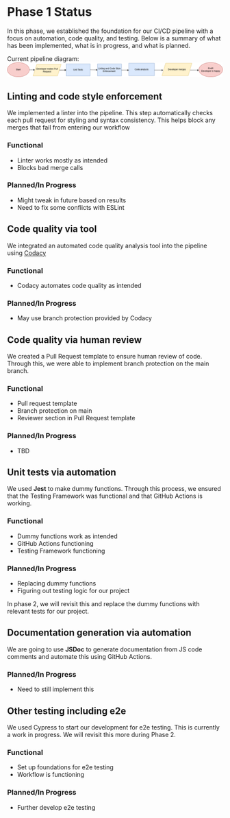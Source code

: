# Phase 1 Status
In this phase, we established the foundation for our CI/CD pipeline with a focus on automation, code quality, and testing. Below is a summary of what has been implemented, what is in progress, and what is planned.

Current pipeline diagram: ![CI/CD Pipeline Diagram](phase1.png)

## Linting and code style enforcement
We implemented a linter into the pipeline. This step automatically checks each pull request for styling and syntax consistency. This helps block any merges that fail from entering our workflow

### Functional
- Linter works mostly as intended
- Blocks bad merge calls

### Planned/In Progress
- Might tweak in future based on results
- Need to fix some conflicts with ESLint

## Code quality via tool
We integrated an automated code quality analysis tool into the pipeline using [Codacy](https://www.codacy.com/)

### Functional
- Codacy automates code quality as intended

### Planned/In Progress
- May use branch protection provided by Codacy

## Code quality via human review
We created a Pull Request template to ensure human review of code. Through this, we were able to implement branch protection on the main branch.

### Functional
- Pull request template
- Branch protection on main
- Reviewer section in Pull Request template 

### Planned/In Progress
- TBD

## Unit tests via automation
We used **Jest** to make dummy functions. Through this process, we ensured that the Testing Framework was functional and that GitHub Actions is working.

### Functional
- Dummy functions work as intended
- GitHub Actions functioning
- Testing Framework functioning

### Planned/In Progress
- Replacing dummy functions
- Figuring out testing logic for our project

In phase 2, we will revisit this and replace the dummy functions with relevant tests for our project.

## Documentation generation via automation
We are going to use **JSDoc** to generate documentation from JS code comments and automate this using GitHub Actions.

### Planned/In Progress
- Need to still implement this

## Other testing including e2e 
We used Cypress to start our development for e2e testing. This is currently a work in progress. We will revisit this more during Phase 2.

### Functional
- Set up foundations for e2e testing
- Workflow is functioning 

### Planned/In Progress
- Further develop e2e testing


